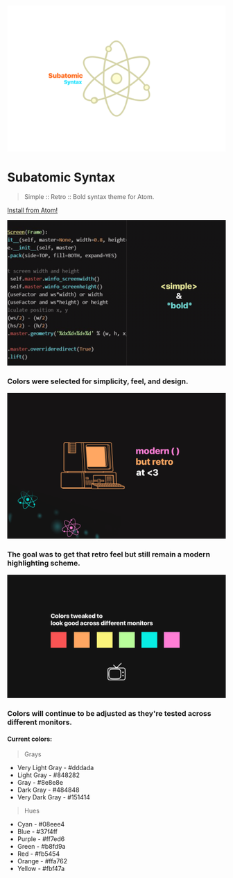 ![logo](https://github.com/nahberry/hosted-resources/blob/main/subatomic-resources/syntax-blue.jpg)

# Subatomic Syntax

> Simple :: Retro :: Bold syntax theme for Atom.

[Install from Atom!](https://atom.io/themes/subatomic-syntax)

![simple-bold](https://github.com/nahberry/hosted-resources/blob/main/subatomic-resources/simpleandbold.jpg)

### Colors were selected for simplicity, feel, and design.  

![retro](https://github.com/nahberry/hosted-resources/blob/main/subatomic-resources/retro.jpg)

### The goal was to get that retro feel but still remain a modern highlighting scheme.

![colors](https://github.com/nahberry/hosted-resources/blob/main/subatomic-resources/colorselection.jpg)

### Colors will continue to be adjusted as they're tested across different monitors.

#### Current colors:  

> Grays  

* Very Light Gray - #dddada  
* Light Gray -  #848282  
* Gray -  #8e8e8e  
* Dark Gray - #484848  
* Very Dark Gray - #151414  

> Hues  

* Cyan - #08eee4  
* Blue - #37f4ff  
* Purple - #ff7ed6  
* Green - #b8fd9a  
* Red - #fb5454  
* Orange - #ffa762  
* Yellow - #fbf47a  
